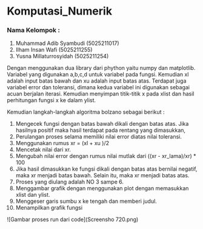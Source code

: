 # Komputasi_Numerik
### Nama Kelompok :

1. Muhammad Adib Syambudi (5025211017)
2. Ilham Insan Wafi (5025211255)
3. Yusna Millaturrosyidah (5025211254)

Dengan menggunakan dua library dari phython yaitu numpy dan matplotlib. Variabel yang digunakan a,b,c,d untuk variabel pada fungsi. Kemudian xl adalah input batas bawah dan xu adalah input batas atas. Terdapat juga variabel error dan toleransi, dimana kedua variabel ini digunakan sebagai acuan berjalan iterasi. Kemudian menyimpan titik-titik x pada xlist dan hasil perhitungan fungsi x ke dalam ylist.

Kemudian langkah-langkah algoritma bolzano sebagai berikut :

1. Mengecek fungsi dengan batas bawah dikali dengan batas atas. Jika hasilnya positif maka hasil terdapat pada rentang yang dimasukkan,
2. Perulangan proses selama memiliki nilai error diatas nilai toleransi.
3. Menggunakan rumus xr = (xl + xu )/2
4. Mencetak nilai dari xr.
5. Mengubah nilai error dengan rumus nilai mutlak dari ((xr - xr_lama)/xr) * 100
6. Jika hasil dimasukkan ke fungsi dikali dengan batas atas bernilai negatif, maka xr menjadi batas bawah. Selain itu, maka xr menjadi batas atas.
7. Proses yang diulang adalah NO 3 sampe 6.
8. Menggambar grafik dengan menggunakan plot dengan memasukkan xlist dan ylist.
9. Menggeser garis sumbu x ke tengah dan memberi judul.
10. Menampilkan grafik fungsi

![Gambar proses run dari code](Screensho 720.png)
